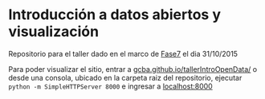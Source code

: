 # Introducción a datos abiertos y visualización
Repositorio para el taller dado en el marco de [Fase7](http://encuentrofase.com.ar/) el dia 31/10/2015

Para poder visualizar el sitio, entrar a [gcba.github.io/tallerIntroOpenData/](http://gcba.github.io/tallerIntroOpenData/) o desde una consola, ubicado en la carpeta raiz del repositorio, ejecutar `python -m SimpleHTTPServer 8000` e ingresar a [localhost:8000](http://localhost:8000/)